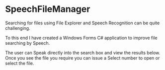 # SpeechFileManager 

Searching for files using File Explorer and Speech Recognition can be quite challenging.

To this end I have created a Windows Forms C# application to improve file searching by Speech.

The user can Speak directly into the search box and view the results below. 
Once you see the file you require you can issue a Select number to open or select the file.

